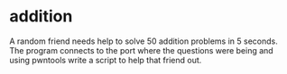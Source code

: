 # addition
A random friend needs help to solve 50 addition problems in 5 seconds. The program connects to the port where the questions were being and using pwntools write a script to help that friend out.
